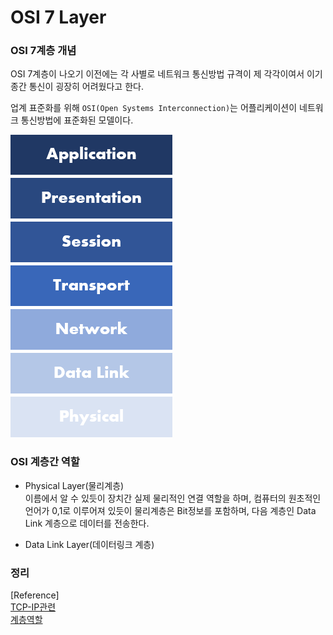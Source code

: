 # OSI 7 Layer


### OSI 7계층 개념 
 OSI 7계층이 나오기 이전에는 각 사별로 네트워크 통신방법 규격이 제 각각이여서 이기종간 통신이 굉장히 어려웠다고 한다.

업계 표준화를 위해 `OSI(Open Systems Interconnection)`는 어플리케이션이 네트워크 통신방법에 표준화된 모델이다.  

![OSI7계층구조](/Network/img/OSI7.png)


### OSI 계층간 역할

 - Physical Layer(물리계층)  
 이름에서 알 수 있듯이 장치간 실제 물리적인 연결 역할을 하며, 컴퓨터의 원초적인 언어가 0,1로 이루어져 있듯이 물리계층은 Bit정보를 포함하며, 다음 계층인 Data Link 계층으로 데이터를 전송한다.

 - Data Link Layer(데이터링크 계층)
 



### 정리

[Reference]  
 [TCP-IP관련](https://evan-moon.github.io/categories/programming/)  
 [계층역할](https://www.geeksforgeeks.org/layers-of-osi-model/)

